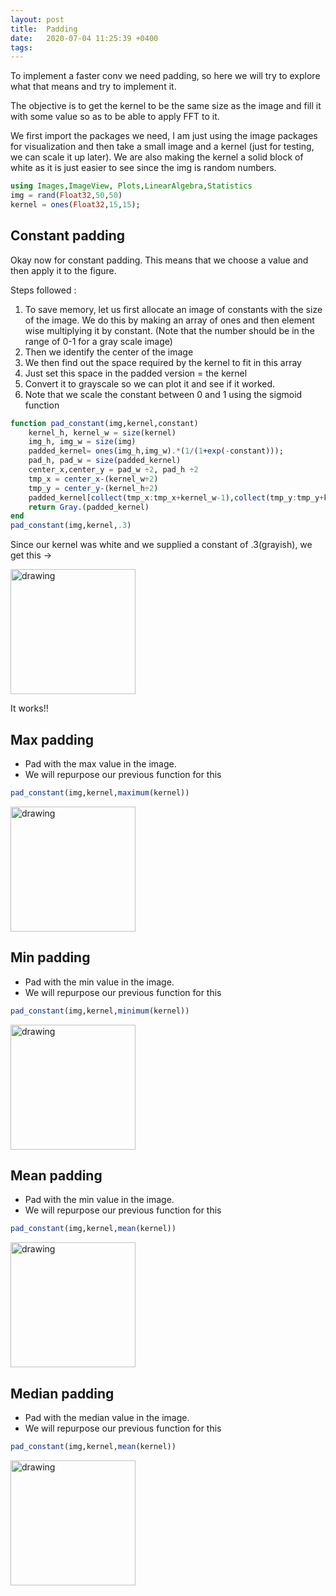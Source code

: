 ```yaml
---
layout: post
title:  Padding
date:   2020-07-04 11:25:39 +0400
tags: 
---
```


To implement a faster conv we need padding, so here we will try to explore what that means and try to implement it.

The objective is to get the kernel to be the same size as the image and fill it with some value so as to be able to apply FFT to it.

We first import the packages we need, I am just using the image packages for visualization and then take a small image and a kernel (just for testing, we can scale it up later). 
We are also making the kernel a solid block of white as it is just easier to see since the img is random numbers.

```julia
using Images,ImageView, Plots,LinearAlgebra,Statistics
img = rand(Float32,50,50)
kernel = ones(Float32,15,15);
```
## Constant padding
Okay now for constant padding. This means that we choose a value and then apply it to the figure.

Steps followed : 
1. To save memory, let us first allocate an image of constants with the size of the image. We do this by making an array of ones and then element wise multiplying it by constant. (Note that the number should be in the range of 0-1 for a gray scale image)
2. Then we identify the center of the image
3. We then find out the space required by the kernel to fit in this array
4. Just set this space in the padded version = the kernel
5. Convert it to grayscale so we can plot it and see if it worked.
6. Note that we scale the constant between 0 and 1 using the sigmoid function
   
```julia
function pad_constant(img,kernel,constant)
    kernel_h, kernel_w = size(kernel)
    img_h, img_w = size(img)
    padded_kernel= ones(img_h,img_w).*(1/(1+exp(-constant)));
    pad_h, pad_w = size(padded_kernel)
    center_x,center_y = pad_w ÷2, pad_h ÷2
    tmp_x = center_x-(kernel_w÷2)
    tmp_y = center_y-(kernel_h÷2)
    padded_kernel[collect(tmp_x:tmp_x+kernel_w-1),collect(tmp_y:tmp_y+kernel_h-1)] = kernel;
    return Gray.(padded_kernel)
end
pad_constant(img,kernel,.3)
```

Since our kernel was white and we supplied a constant of .3(grayish), we get this ->


<img src="{{site.baseurl}}/img/deconstrucImages/pad_const.png" alt="drawing" width="200"/>

It works!!

## Max padding 

- Pad with the max value in the image.
- We will repurpose our previous function for this

```julia
pad_constant(img,kernel,maximum(kernel))
```

<img src="{{site.baseurl}}/img/deconstrucImages/pad_max.png" alt="drawing" width="200"/>

## Min padding 

- Pad with the min value in the image.
- We will repurpose our previous function for this

```julia
pad_constant(img,kernel,minimum(kernel))
```

<img src="{{site.baseurl}}/img/deconstrucImages/pad_min.png" alt="drawing" width="200"/>

## Mean padding 

- Pad with the min value in the image.
- We will repurpose our previous function for this

```julia
pad_constant(img,kernel,mean(kernel))
```

<img src="{{site.baseurl}}/img/deconstrucImages/pad_mean.png" alt="drawing" width="200"/>

## Median padding

- Pad with the median value in the image.
- We will repurpose our previous function for this

```julia
pad_constant(img,kernel,mean(kernel))
```

<img src="{{site.baseurl}}/img/deconstrucImages/pad_median.png" alt="drawing" width="200"/>